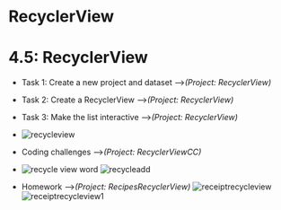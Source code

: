 # RecyclerView

# 4.5: RecyclerView

* Task 1: Create a new project and dataset -->*(Project: RecyclerView)*
* Task 2: Create a RecyclerView -->*(Project: RecyclerView)*
* Task 3: Make the list interactive -->*(Project: RecyclerView)*
* ![recycleview](https://user-images.githubusercontent.com/47617497/113494930-f48d9e00-950c-11eb-88f5-7659a8556f8d.PNG)

* Coding challenges -->*(Project: RecyclerViewCC)*
* ![recycle view word](https://user-images.githubusercontent.com/47617497/113494976-72ea4000-950d-11eb-9958-cf8776d88576.PNG)
![recycleadd](https://user-images.githubusercontent.com/47617497/113494977-77aef400-950d-11eb-9a00-55078b95f7ee.PNG)


* Homework -->*(Project: RecipesRecyclerView)*
![receiptrecycleview](https://user-images.githubusercontent.com/47617497/113494988-88f80080-950d-11eb-8035-0002fcac98f2.PNG)
![receiptrecycleview1](https://user-images.githubusercontent.com/47617497/113494989-8c8b8780-950d-11eb-85be-01bc02af565c.PNG)
